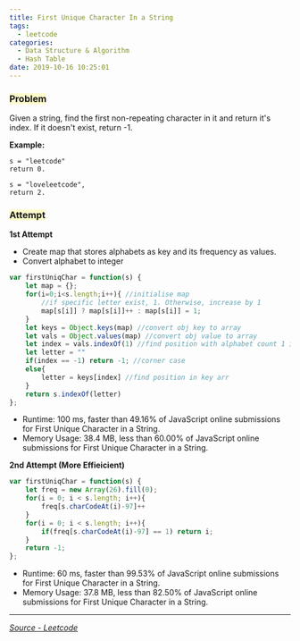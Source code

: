 ```yaml
---
title: First Unique Character In a String
tags:
  - leetcode
categories:
  - Data Structure & Algorithm
  - Hash Table
date: 2019-10-16 10:25:01
---
```


### <span style="background-color: #FFFBCC"> Problem
Given a string, find the first non-repeating character in it and return it's index. If it doesn't exist, return -1.

<!-- more --> 
__Example:__
```
s = "leetcode"
return 0.

s = "loveleetcode",
return 2.
```

### <span style="background-color: #FFFBCC"> Attempt
__1st Attempt__
- Create map that stores alphabets as key and its frequency as values.
- Convert alphabet to integer

```javascript
var firstUniqChar = function(s) {
    let map = {};
    for(i=0;i<s.length;i++){ //initialise map
        //if specific letter exist, 1. Otherwise, increase by 1        
        map[s[i]] ? map[s[i]]++ : map[s[i]] = 1; 
    }
    let keys = Object.keys(map) //convert obj key to array
    let vals = Object.values(map) //convert obj value to array
    let index = vals.indexOf(1) //find position with alphabet count 1 in val arr
    let letter = ""
    if(index == -1) return -1; //corner case
    else{
        letter = keys[index] //find position in key arr
    }
    return s.indexOf(letter)
};
```
- Runtime: 100 ms, faster than 49.16% of JavaScript online submissions for First Unique Character in a String.
- Memory Usage: 38.4 MB, less than 60.00% of JavaScript online submissions for First Unique Character in a String.

__2nd Attempt (More Effieicient)__
```javascript
var firstUniqChar = function(s) {
    let freq = new Array(26).fill(0);
    for(i = 0; i < s.length; i++){
        freq[s.charCodeAt(i)-97]++
    }
    for(i = 0; i < s.length; i++){
        if(freq[s.charCodeAt(i)-97] == 1) return i;   
    }
    return -1;
};
```
- Runtime: 60 ms, faster than 99.53% of JavaScript online submissions for First Unique Character in a String.
- Memory Usage: 37.8 MB, less than 82.50% of JavaScript online submissions for First Unique Character in a String.

-----

_[Source - Leetcode](https://leetcode.com/problems/first-unique-character-in-a-string/)_